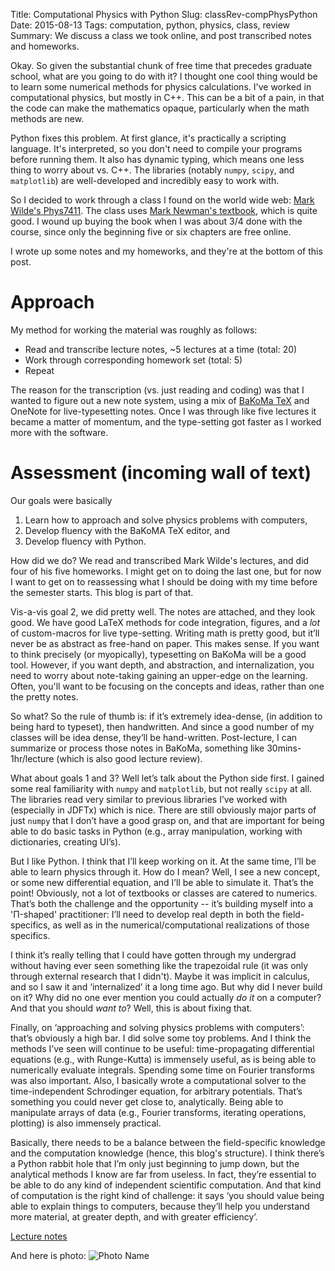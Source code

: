 Title: Computational Physics with Python
Slug: classRev-compPhysPython
Date: 2015-08-13
Tags: computation, python, physics, class, review
Summary: We discuss a class we took online, and post transcribed notes and homeworks.

Okay. So given the substantial chunk of free time that precedes graduate school, what are you going to do with it? I thought one cool thing would be to learn some numerical methods for physics calculations. I've worked in computational physics, but mostly in C++. This can be a bit of a pain, in that the code can make the mathematics opaque, particularly when the math methods are new.

Python fixes this problem. At first glance, it's practically a scripting language. It's interpreted, so you don't need to compile your programs before running them. It also has dynamic typing, which means one less thing to worry about vs. C++. The libraries (notably `numpy`, `scipy`, and `matplotlib`) are well-developed and incredibly easy to work with.

So I decided to work through a class I found on the world wide web: [Mark Wilde's Phys7411](http://www.markwilde.com/teaching/2015-spring-phys7411/). The class uses [Mark Newman's textbook](http://www-personal.umich.edu/~mejn/cp/chapters.html), which is quite good. I wound up buying the book when I was about 3/4 done with the course, since only the beginning five or six chapters are free online.

I wrote up some notes and my homeworks, and they're at the bottom of this post.

# Approach
My method for working the material was roughly as follows:

* Read and transcribe lecture notes, ~5 lectures at a time (total: 20)
* Work through corresponding homework set (total: 5)
* Repeat

The reason for the transcription (vs. just reading and coding) was that I wanted to figure out a new note system, using a mix of [BaKoMa TeX](http://www.bakoma-tex.com/) and OneNote for live-typesetting notes. Once I was through like five lectures it became a matter of momentum, and the type-setting got faster as I worked more with the software.

# Assessment (incoming wall of text)
Our goals were basically

1. Learn how to approach and solve physics problems with computers,
2. Develop fluency with the BaKoMA TeX editor, and
3. Develop fluency with Python.

How did we do? We read and transcribed Mark Wilde's lectures, and did four of his five homeworks. I might get on to doing the last one, but for now I want to get on to reassessing what I should be doing with my time before the semester starts. This blog is part of that.

Vis-a-vis goal 2, we did pretty well. The notes are attached, and they look good. We have good LaTeX methods for code integration, figures, and a *lot* of custom-macros for live type-setting. Writing math is pretty good, but it’ll never be as abstract as free-hand on paper. This makes sense. If you want to think precisely (or myopically), typesetting on BaKoMa will be a good tool. However, if you want depth, and abstraction, and internalization, you need to worry about note-taking gaining an upper-edge on the learning. Often, you'll want to be focusing on the concepts and ideas, rather than one the pretty notes.

So what? So the rule of thumb is: if it’s extremely idea-dense, (in addition to being hard to typeset), then handwritten. And since a good number of my classes will be idea dense, they’ll be hand-written. Post-lecture, I can summarize or process those notes in BaKoMa, something like 30mins-1hr/lecture (which is also good lecture review).

What about goals 1 and 3? Well let’s talk about the Python side first. I gained some real familiarity with `numpy` and `matplotlib`, but not really `scipy` at all. The libraries read very similar to previous libraries I’ve worked with (especially in JDFTx) which is nice. There are still obviously major parts of just `numpy` that I don’t have a good grasp on, and that are important for being able to do basic tasks in Python (e.g., array manipulation, working with dictionaries, creating UI’s). 

But I like Python. I think that I’ll keep working on it. At the same time, I’ll be able to learn physics through it. How do I mean? Well, I see a new concept, or some new differential equation, and I’ll be able to simulate it. That’s the point! Obviously, not a lot of textbooks or classes are catered to numerics. That’s both the challenge and the opportunity -- it’s building myself into a 'Π-shaped' practitioner: I’ll need to develop real depth in both the field-specifics, as well as in the numerical/computational realizations of those specifics.

I think it’s really telling that I could have gotten through my undergrad without having ever seen something like the trapezoidal rule (it was only through external research that I didn't). Maybe it was implicit in calculus, and so I saw it and ‘internalized’ it a long time ago. But why did I never build on it? Why did no one ever mention you could actually *do it* on a computer? And that you should *want to*? Well, this is about fixing that.

Finally, on ‘approaching and solving physics problems with computers’: that’s obviously a high bar. I did solve some toy problems. And I think the methods I’ve seen will continue to be useful: time-propagating differential equations (e.g., with Runge-Kutta) is immensely useful, as is being able to numerically evaluate integrals. Spending some time on Fourier transforms was also important. Also, I basically wrote a computational solver to the time-independent Schrodinger equation, for arbitrary potentials. That’s something you could never get close to, analytically. Being able to manipulate arrays of data (e.g., Fourier transforms, iterating operations, plotting) is also immensely practical. 

Basically, there needs to be a balance between the field-specific knowledge and the computation knowledge (hence, this blog's structure). I think there’s a Python rabbit hole that I’m only just beginning to jump down, but the analytical methods I know are far from useless. In fact, they’re essential to be able to do any kind of independent scientific computation. And that kind of computation is the right kind of challenge: it says ‘you should value being able to explain things to computers, because they’ll help you understand more material, at greater depth, and with greater efficiency’.

[Lecture notes]({attach}/downloads/pdfs/compPhysPython.pdf)

And here is photo:
![Photo Name]({attach}/blog/images/hw3crop.png)
